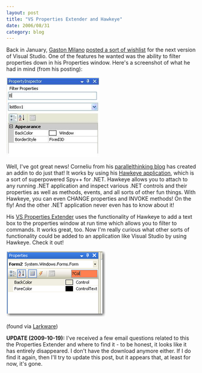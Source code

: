 ```yaml
---
layout: post
title: "VS Properties Extender and Hawkeye"
date: 2006/08/31
category: blog
---
```


Back in January, [Gaston Milano](http://weblogs.asp.net/gmilano/) [posted a sort of wishlist](http://weblogs.asp.net/gmilano/archive/2006/01/24/436359.aspx) for the next version of Visual Studio. One of the features he wanted was the ability to filter properties down in his Properties window. Here's a screenshot of what he had in mind (from his posting):

![Property Inspector Idea](/images/blog/2006-08-31-gmilano.png)

Well, I've got great news! Corneliu from his [parallelthinking blog](http://acorns.com.au/cs/blogs/parallelthinking/default.aspx) has created an addin to do just that! It works by using his [Hawkeye application](http://www.acorns.com.au/Hawkeye/), which is a sort of superpowered Spy++ for .NET. Hawkeye allows you to attach to any running .NET application and inspect various .NET controls and their properties as well as methods, events, and all sorts of other fun things. With Hawkeye, you can even CHANGE properties and INVOKE methods! On the fly! And the other .NET application never even has to know about it!

His [VS Properties Extender](http://www.acorns.com.au/projects/vsaddins/) uses the functionality of Hawkeye to add a text box to the properties window at run time which allows you to filter to commands. It works great, too. Now I'm really curious what other sorts of functionality could be added to an application like Visual Studio by using Hawkeye. Check it out!

![Properties Extendor](/images/blog/2006-08-31-vs-extender.png)

(found via [Larkware](http://www.larkware.com/dg6/TheDailyGrind960.aspx))

**UPDATE (2009-10-19):** I've received a few email questions related to this the Properties Extender and where to find it - to be honest, it looks like it has entirely disappeared. I don't have the download anymore either. If I do find it again, then I'll try to update this post, but it appears that, at least for now, it's gone.

